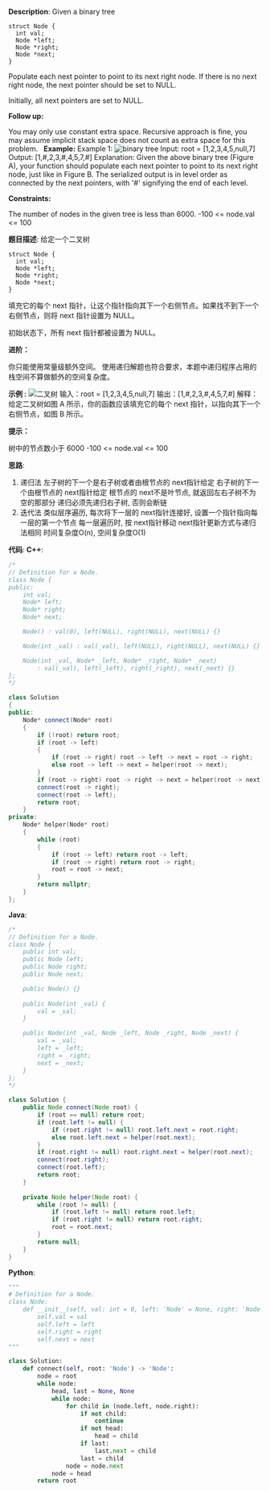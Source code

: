 __Description__:
Given a binary tree
```
struct Node {
  int val;
  Node *left;
  Node *right;
  Node *next;
}
```

Populate each next pointer to point to its next right node. If there is no next right node, the next pointer should be set to NULL.

Initially, all next pointers are set to NULL.

__Follow up:__

You may only use constant extra space.
Recursive approach is fine, you may assume implicit stack space does not count as extra space for this problem.
 
__Example:__
Example 1:
![binary tree](https://upload-images.jianshu.io/upload_images/16639143-7cdfba59149ec722.png?imageMogr2/auto-orient/strip%7CimageView2/2/w/1240)
Input: root = [1,2,3,4,5,null,7]
Output: [1,#,2,3,#,4,5,7,#]
Explanation: Given the above binary tree (Figure A), your function should populate each next pointer to point to its next right node, just like in Figure B. The serialized output is in level order as connected by the next pointers, with '#' signifying the end of each level.
 

__Constraints:__

The number of nodes in the given tree is less than 6000.
-100 <= node.val <= 100

__题目描述__:
给定一个二叉树
```
struct Node {
  int val;
  Node *left;
  Node *right;
  Node *next;
}
```

填充它的每个 next 指针，让这个指针指向其下一个右侧节点。如果找不到下一个右侧节点，则将 next 指针设置为 NULL。

初始状态下，所有 next 指针都被设置为 NULL。

__进阶：__

你只能使用常量级额外空间。
使用递归解题也符合要求，本题中递归程序占用的栈空间不算做额外的空间复杂度。

__示例 :__
![二叉树](https://upload-images.jianshu.io/upload_images/16639143-21f401ef0af9a2c1.png?imageMogr2/auto-orient/strip%7CimageView2/2/w/1240)
输入：root = [1,2,3,4,5,null,7]
输出：[1,#,2,3,#,4,5,7,#]
解释：给定二叉树如图 A 所示，你的函数应该填充它的每个 next 指针，以指向其下一个右侧节点，如图 B 所示。

__提示：__

树中的节点数小于 6000
-100 <= node.val <= 100

__思路__:
1. 递归法
左子树的下一个是右子树或者由根节点的 next指针给定
右子树的下一个由根节点的 next指针给定
根节点的 next不是叶节点, 就返回左右子树不为空的那部分
递归必须先递归右子树, 否则会断链
2. 迭代法
类似层序遍历, 每次将下一层的 next指针连接好, 设置一个指针指向每一层的第一个节点
每一层遍历时, 按 next指针移动
next指针更新方式与递归法相同
时间复杂度O(n), 空间复杂度O(1)

__代码__:
__C++__:
```C++
/*
// Definition for a Node.
class Node {
public:
    int val;
    Node* left;
    Node* right;
    Node* next;

    Node() : val(0), left(NULL), right(NULL), next(NULL) {}

    Node(int _val) : val(_val), left(NULL), right(NULL), next(NULL) {}

    Node(int _val, Node* _left, Node* _right, Node* _next)
        : val(_val), left(_left), right(_right), next(_next) {}
};
*/

class Solution 
{
public:
    Node* connect(Node* root) 
    {
        if (!root) return root;
        if (root -> left)
        {
            if (root -> right) root -> left -> next = root -> right;
            else root -> left -> next = helper(root -> next);
        }
        if (root -> right) root -> right -> next = helper(root -> next);
        connect(root -> right);
        connect(root -> left);
        return root;
    }
private:
    Node* helper(Node* root)
    {
        while (root)
        {
            if (root -> left) return root -> left;
            if (root -> right) return root -> right;
            root = root -> next;
        }
        return nullptr;
    }
};
```

__Java__:
```Java
/*
// Definition for a Node.
class Node {
    public int val;
    public Node left;
    public Node right;
    public Node next;

    public Node() {}
    
    public Node(int _val) {
        val = _val;
    }

    public Node(int _val, Node _left, Node _right, Node _next) {
        val = _val;
        left = _left;
        right = _right;
        next = _next;
    }
};
*/

class Solution {
    public Node connect(Node root) {
        if (root == null) return root;
        if (root.left != null) {
            if (root.right != null) root.left.next = root.right;
            else root.left.next = helper(root.next);
        }
        if (root.right != null) root.right.next = helper(root.next);
        connect(root.right);
        connect(root.left);
        return root;
    }
    
    private Node helper(Node root) {
        while (root != null) {
            if (root.left != null) return root.left;
            if (root.right != null) return root.right;
            root = root.next;
        }
        return null;
    }
}
```

__Python__:
```Python
"""
# Definition for a Node.
class Node:
    def __init__(self, val: int = 0, left: 'Node' = None, right: 'Node' = None, next: 'Node' = None):
        self.val = val
        self.left = left
        self.right = right
        self.next = next
"""

class Solution:
    def connect(self, root: 'Node') -> 'Node':
        node = root
        while node:
            head, last = None, None
            while node:
                for child in (node.left, node.right):
                    if not child: 
                        continue
                    if not head: 
                        head = child
                    if last: 
                        last.next = child
                    last = child
                node = node.next
            node = head
        return root
```